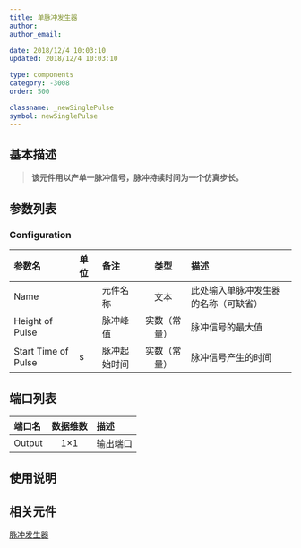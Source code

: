 ```yaml
---
title: 单脉冲发生器
author: 
author_email:

date: 2018/12/4 10:03:10
updated: 2018/12/4 10:03:10

type: components
category: -3008
order: 500

classname: _newSinglePulse
symbol: newSinglePulse
---
```

## 基本描述


> **该元件用以产单一脉冲信号，脉冲持续时间为一个仿真步长。**

## 参数列表
### Configuration
| 参数名 | 单位 | 备注 | 类型 | 描述 |
| :--- | :--- | :--- | :--: | :--- |
| Name |  | 元件名称 | 文本 | 此处输入单脉冲发生器的名称（可缺省） |
| Height of Pulse |  | 脉冲峰值 | 实数（常量） | 脉冲信号的最大值 |
| Start Time of Pulse | s | 脉冲起始时间 | 实数（常量） | 脉冲信号产生的时间 |


## 端口列表

| 端口名 | 数据维数 | 描述 |
| :--- | :--:  | :--- |
| Output | 1×1 |输出端口 |

## 使用说明



## 相关元件

[脉冲发生器](comp_newPulseGen.md)
